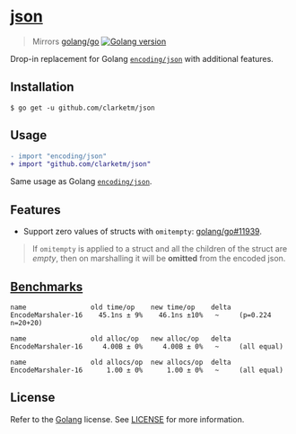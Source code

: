 # [json](https://godoc.org/github.com/clarketm/json)
> Mirrors [golang/go](https://github.com/golang/go) [![Golang version](https://img.shields.io/badge/go-1.19-green)](https://github.com/golang/go/releases/tag/go1.15)

Drop-in replacement for Golang [`encoding/json`](https://golang.org/pkg/encoding/json/) with additional features.

## Installation
```shell
$ go get -u github.com/clarketm/json
```

## Usage
```diff
- import "encoding/json"
+ import "github.com/clarketm/json"
```
Same usage as Golang [`encoding/json`](https://golang.org/pkg/encoding/json/).

## Features
- Support zero values of structs with `omitempty`: [golang/go#11939](https://github.com/golang/go/issues/11939).
> If `omitempty` is applied to a struct and all the children of the struct are *empty*, then on marshalling it will be **omitted** from the encoded json.

## [Benchmarks](bench.txt)

```text
name                old time/op    new time/op    delta
EncodeMarshaler-16    45.1ns ± 9%    46.1ns ±10%   ~     (p=0.224 n=20+20)

name                old alloc/op   new alloc/op   delta
EncodeMarshaler-16     4.00B ± 0%     4.00B ± 0%   ~     (all equal)

name                old allocs/op  new allocs/op  delta
EncodeMarshaler-16      1.00 ± 0%      1.00 ± 0%   ~     (all equal)
```

## License
Refer to the [Golang](https://github.com/golang/go/blob/master/LICENSE) license. See [LICENSE](LICENSE) for more information.
